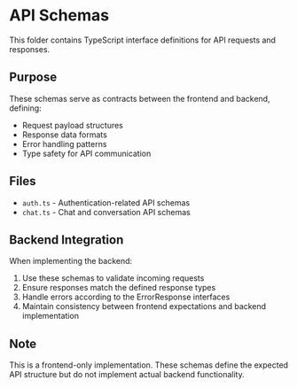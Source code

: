 # API Schemas

This folder contains TypeScript interface definitions for API requests and responses.

## Purpose

These schemas serve as contracts between the frontend and backend, defining:
- Request payload structures
- Response data formats
- Error handling patterns
- Type safety for API communication

## Files

- `auth.ts` - Authentication-related API schemas
- `chat.ts` - Chat and conversation API schemas



## Backend Integration

When implementing the backend:
1. Use these schemas to validate incoming requests
2. Ensure responses match the defined response types
3. Handle errors according to the ErrorResponse interfaces
4. Maintain consistency between frontend expectations and backend implementation

## Note

This is a frontend-only implementation. These schemas define the expected API structure but do not implement actual backend functionality.
